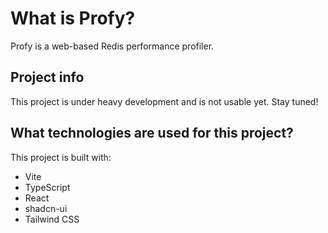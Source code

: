 # What is Profy?
Profy is a web-based Redis performance profiler.

## Project info
This project is under heavy development and is not usable yet. Stay tuned!

## What technologies are used for this project?

This project is built with:

- Vite
- TypeScript
- React
- shadcn-ui
- Tailwind CSS
